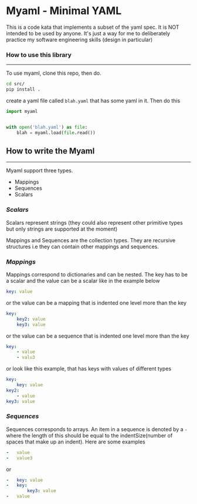 # Myaml - Minimal YAML
This is a code kata that implements a subset of the yaml spec.
It is NOT intended to be used by anyone. It's just a way for me to deliberately practice my software engineering skills (design in particular)


### How to use this library
-----
To use myaml, clone this repo, then do.
```bash
cd src/
pip install .
```
create a yaml file called `blah.yaml` that has some yaml in it.
Then do this

```python
import myaml


with open('blah.yaml') as file:
    blah = myaml.load(file.read())

```

## How to write the Myaml
----
Myaml support three types.
* Mappings
* Sequences
* Scalars

### *Scalars*

Scalars represent strings (they could also represent other primitive types but only strings are supported at the moment)

Mappings and Sequences are the collection types. They are recursive structures i.e they can contain other mappings and sequences.

### *Mappings*

Mappings correspond to dictionaries and can be nested.
The key has to be a scalar and the value can be a scalar like in the example below
```yaml
key: value
```
or the value can be a mapping that is indented one level more than the key
```yaml
key:
    key2: value
    key3: value
```
or the value can be a sequence that is indented one level more than the key
```yaml
key:
    - value
    - valu3
```
or look like this example, that has keys with values of different types
```yaml
key:
    key: value
key2:
    - value
key3: value
```

### *Sequences*

Sequences corresponds to arrays.
An item in a sequence is denoted by a `- ` where the length of this should be equal to the indentSize(number of spaces that make up an indent).
Here are some examples
```yaml
-   value
-   value3
```
or
```yaml
-   key: value
-   key:
        key3: value
-   value
```
